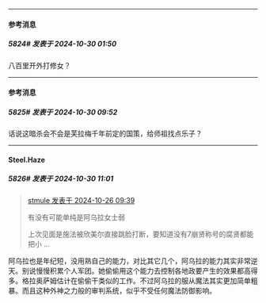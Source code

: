 ﻿
*****

####  参考消息  
##### 5824#       发表于 2024-10-30 01:50

八百里开外打修女？


*****

####  参考消息  
##### 5825#       发表于 2024-10-30 09:52

话说这暗杀会不会是芙拉梅千年前定的国策，给师祖找点乐子？


*****

####  Steel.Haze  
##### 5826#       发表于 2024-10-30 11:01

<blockquote><a href="httphttps://bbs.saraba1st.com/2b/forum.php?mod=redirect&amp;goto=findpost&amp;pid=66544939&amp;ptid=1938312" target="_blank">stmule 发表于 2024-10-26 09:39</a>

有没有可能单纯是阿乌拉女士弱

上次见面是施法被欣美尔直接跳脸打断，要知道没有7崩贤称号的腐贤都能把小 ...</blockquote>
阿乌拉也是年纪短，没用熟自己的能力，对比其它几个，阿乌拉的能力其实非常逆天。别说慢慢积累个人军团。她偷偷用这个能力去控制各地政要产生的效果都高得多。格拉奥萨姆估计在偷偷干类似的工作。不过阿乌拉的服从魔法其实更加简单粗暴。而且这种外神之力般的审判系统，似乎不受任何魔法防御影响。

